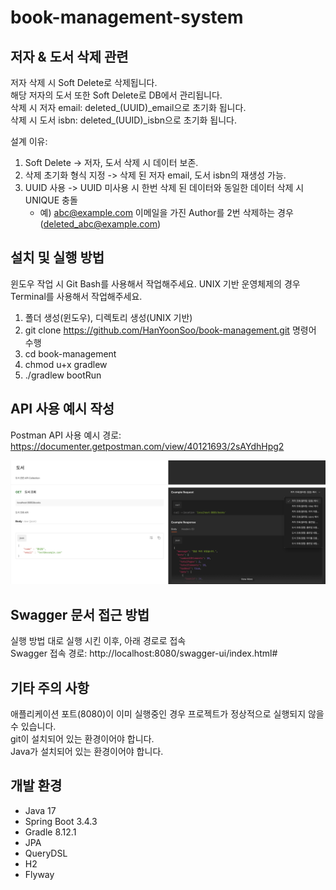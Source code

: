 # book-management-system

## 저자 & 도서 삭제 관련
저자 삭제 시 Soft Delete로 삭제됩니다.<br> 
해당 저자의 도서 또한 Soft Delete로 DB에서 관리됩니다.<br>
삭제 시 저자 email: deleted\_(UUID)\_email으로 초기화 됩니다.<br>
삭제 시 도서 isbn: deleted\_(UUID)\_isbn으로 초기화 됩니다.<br>

설계 이유:
1. Soft Delete -> 저자, 도서 삭제 시 데이터 보존.
2. 삭제 초기화 형식 지정 -> 삭제 된 저자 email, 도서 isbn의 재생성 가능.
3. UUID 사용 -> UUID 미사용 시 한번 삭제 된 데이터와 동일한 데이터 삭제 시 UNIQUE 충돌
   - 예) abc@example.com 이메일을 가진 Author를 2번 삭제하는 경우(deleted_abc@example.com)

## 설치 및 실행 방법
윈도우 작업 시 Git Bash를 사용해서 작업해주세요. UNIX 기반 운영체제의 경우 Terminal를 사용해서 작업해주세요.
1. 폴더 생성(윈도우), 디렉토리 생성(UNIX 기반)
2. git clone https://github.com/HanYoonSoo/book-management.git 명령어 수행
3. cd book-management
4. chmod u+x gradlew
5. ./gradlew bootRun

## API 사용 예시 작성

Postman API 사용 예시 경로: https://documenter.getpostman.com/view/40121693/2sAYdhHpg2

![예시 선택 사진](images/select_example.png)

## Swagger 문서 접근 방법

실행 방법 대로 실행 시킨 이후, 아래 경로로 접속<br>
Swagger 접속 경로: http://localhost:8080/swagger-ui/index.html#
 
## 기타 주의 사항
애플리케이션 포트(8080)이 이미 실행중인 경우 프로젝트가 정상적으로 실행되지 않을 수 있습니다.<br>
git이 설치되어 있는 환경이어야 합니다.<br>
Java가 설치되어 있는 환경이어야 합니다.<br>

## 개발 환경
- Java 17
- Spring Boot 3.4.3
- Gradle 8.12.1
- JPA
- QueryDSL
- H2
- Flyway
